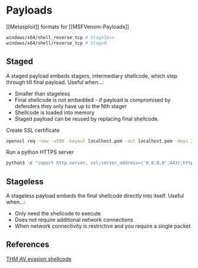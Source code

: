 # Payloads

[[Metasploit]] formats for [[MSFVenom-Payloads]]
```ruby
windows/x64/shell_reverse_tcp # Stageless
windows/x64/shell/reverse_tcp # Staged
```

## Staged

A staged payload embeds stagers, intermediary shellcode, which step through till final payload. Useful when...:
- Smaller than stageless
- Final shellcode is not embedded - if payload is compromised by defenders they only have up to the Nth stager
- Shellcode is loaded into memory
- Staged payload can be reused by replacing final shellcode.


Create SSL certificate
```bash
openssl req -new -x509 -keyout localhost.pem -out localhost.pem -days 365 -nodes
```
Run a python HTTPS server
```python
python3 -c "import http.server, ssl;server_address=('0.0.0.0',443);httpd=http.server.HTTPServer(server_address,http.server.SimpleHTTPRequestHandler);httpd.socket=ssl.wrap_socket(httpd.socket,server_side=True,certfile='localhost.pem',ssl_version=ssl.PROTOCOL_TLSv1_2);httpd.serve_forever()"
```

## Stageless

A stageless payload embeds the final shellcode directly into itself. Useful when...:
- Only need the shellcode to execute
- Does not require additional network connections
- When network connectivity is restrictive and you require a single packet

## References

[THM AV evasion shellcode](https://tryhackme.com/room/avevasionshellcode)